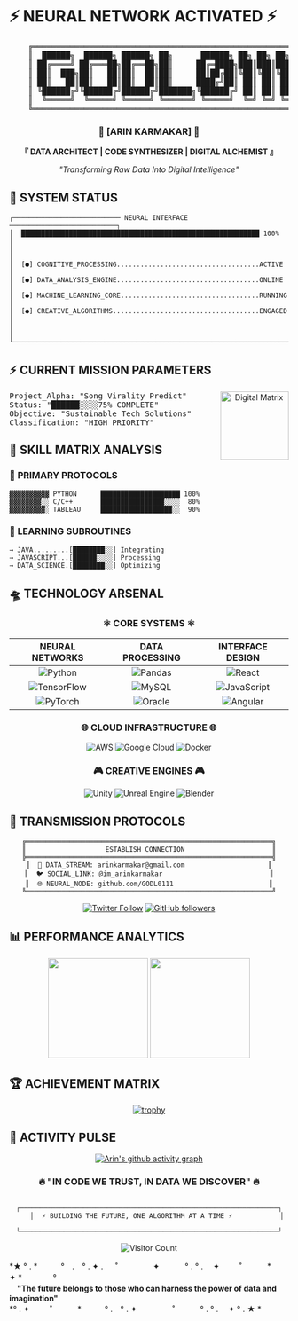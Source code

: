 # ⚡ NEURAL NETWORK ACTIVATED ⚡
<div align="center">


<pre>
    ╔═══════════════════════════════════════════════════════════════════╗
    ║  ██████╗  ██████╗ ██████╗ ██╗      ██████╗ ██╗ ██╗ ██╗            ║
    ║ ██╔════╝ ██╔═══██╗██╔══██╗██║     ██╔═████╗███║███║███║           ║
    ║ ██║  ███╗██║   ██║██║  ██║██║     ██║██╔██║╚██║╚██║╚██║           ║
    ║ ██║   ██║██║   ██║██║  ██║██║     ████╔╝██║ ██║ ██║ ██║           ║
    ║ ╚██████╔╝╚██████╔╝██████╔╝███████╗╚██████╔╝ ██║ ██║ ██║           ║
    ║  ╚═════╝  ╚═════╝ ╚═════╝ ╚══════╝ ╚═════╝  ╚═╝ ╚═╝ ╚═╝           ║
    ╚═══════════════════════════════════════════════════════════════════╝
</pre>


### 🌌 **[ARIN KARMAKAR]** 🌌
**『 DATA ARCHITECT | CODE SYNTHESIZER | DIGITAL ALCHEMIST 』**

*"Transforming Raw Data Into Digital Intelligence"*

</div>


## 🔮 **SYSTEM STATUS**

```
┌─────────────────────────── NEURAL INTERFACE ───────────────────────────┐
│  ████████████████████████████████████████████████████████████ 100%     │
│                                                                        │
│  [●] COGNITIVE_PROCESSING....................................ACTIVE    │
│  [●] DATA_ANALYSIS_ENGINE....................................ONLINE    │
│  [●] MACHINE_LEARNING_CORE...................................RUNNING   │
│  [●] CREATIVE_ALGORITHMS.....................................ENGAGED   │
│                                                                        │
└────────────────────────────────────────────────────────────────────────┘
```


## ⚡ **CURRENT MISSION PARAMETERS**
<div align="center">
<img align="right" alt="Digital Matrix" height="123px" src="https://cdn.dribbble.com/users/1708816/screenshots/15637256/media/f9826f0af8a49462f048262a8502035b.gif">

<pre style="text-align: left;" ymlang="yaml" highlight="yaml" height="123px">
Project_Alpha: "Song Virality Predict"
Status: "██████░░░░75% COMPLETE"
Objective: "Sustainable Tech Solutions"
Classification: "HIGH PRIORITY"
</pre>
</div>

## 🧬 **SKILL MATRIX ANALYSIS**

### 🔺 **PRIMARY PROTOCOLS**
```
▓▓▓▓▓▓▓▓▓▓ PYTHON      ████████████████████ 100%
▓▓▓▓▓▓▓▓░░ C/C++       ████████████████░░░░  80%
▓▓▓▓▓▓▓▓▓░ TABLEAU     ██████████████████░░  90%
```

### 🔸 **LEARNING SUBROUTINES**
```
→ JAVA.........[████████░░] Integrating
→ JAVASCRIPT...[██████░░░░] Processing
→ DATA_SCIENCE.[████████░░] Optimizing
```


## 🛸 **TECHNOLOGY ARSENAL**

<div align="center">

### ⚛️ **CORE SYSTEMS** ⚛️

| **NEURAL NETWORKS** | **DATA PROCESSING** | **INTERFACE DESIGN** |
|:---:|:---:|:---:|
| ![Python](https://img.shields.io/badge/Python-306998?style=plastic&logo=python&logoColor=white) | ![Pandas](https://img.shields.io/badge/Pandas-150458?style=plastic&logo=pandas&logoColor=white) | ![React](https://img.shields.io/badge/React-61DAFB?style=plastic&logo=react&logoColor=black) |
| ![TensorFlow](https://img.shields.io/badge/TensorFlow-FF6F00?style=plastic&logo=tensorflow&logoColor=white) | ![MySQL](https://img.shields.io/badge/MySQL-4479A1?style=plastic&logo=mysql&logoColor=white) | ![JavaScript](https://img.shields.io/badge/JavaScript-F7DF1E?style=plastic&logo=javascript&logoColor=black) |
| ![PyTorch](https://img.shields.io/badge/PyTorch-EE4C2C?style=plastic&logo=pytorch&logoColor=white) | ![Oracle](https://img.shields.io/badge/Oracle-F80000?style=plastic&logo=oracle&logoColor=white) | ![Angular](https://img.shields.io/badge/Angular-DD0031?style=plastic&logo=angular&logoColor=white) |

### 🌐 **CLOUD INFRASTRUCTURE** 🌐

![AWS](https://img.shields.io/badge/AWS-232F3E?style=plastic&logo=amazon-aws&logoColor=white)
![Google Cloud](https://img.shields.io/badge/Google_Cloud-4285F4?style=plastic&logo=google-cloud&logoColor=white)
![Docker](https://img.shields.io/badge/Docker-2496ED?style=plastic&logo=docker&logoColor=white)

### 🎮 **CREATIVE ENGINES** 🎮

![Unity](https://img.shields.io/badge/Unity-000000?style=plastic&logo=unity&logoColor=white)
![Unreal Engine](https://img.shields.io/badge/Unreal_Engine-313131?style=plastic&logo=unreal-engine&logoColor=white)
![Blender](https://img.shields.io/badge/Blender-F5792A?style=plastic&logo=blender&logoColor=white)

</div>


## 📡 **TRANSMISSION PROTOCOLS**

<div align="center">

```
╔══════════════════════════════════════════════════════════════╗
║                    ESTABLISH CONNECTION                      ║
╠══════════════════════════════════════════════════════════════╣
║  📧 DATA_STREAM: arinkarmakar@gmail.com                     ║
║  🐦 SOCIAL_LINK: @im_arinkarmakar                           ║
║  🌐 NEURAL_NODE: github.com/GODL0111                        ║
╚══════════════════════════════════════════════════════════════╝
```

[![Twitter Follow](https://img.shields.io/twitter/follow/im_arinkarmakar?style=social)](https://twitter.com/im_arinkarmakar)
[![GitHub followers](https://img.shields.io/github/followers/GODL0111?style=social)](https://github.com/GODL0111)

</div>


## 📊 **PERFORMANCE ANALYTICS**

<div align="center">

<img height="180em" src="https://github-readme-stats.vercel.app/api?username=GODL0111&show_icons=true&theme=tokyonight&include_all_commits=true&count_private=true&bg_color=0D1117&title_color=00D4FF&icon_color=00D4FF&text_color=FFFFFF&border_color=00D4FF"/>

<img height="180em" src="https://github-readme-stats.vercel.app/api/top-langs/?username=GODL0111&layout=compact&langs_count=7&theme=tokyonight&bg_color=0D1117&title_color=00D4FF&text_color=FFFFFF&border_color=00D4FF"/>

</div>


## 🏆 **ACHIEVEMENT MATRIX**

<div align="center">

[![trophy](https://github-profile-trophy.vercel.app/?username=GODL0111&theme=tokyonight&no-frame=true&no-bg=true&margin-w=4&column=7)](https://github.com/ryo-ma/github-profile-trophy)

</div>


## 🌟 **ACTIVITY PULSE**

<div align="center">

[![Arin's github activity graph](https://github-readme-activity-graph.vercel.app/graph?username=GODL0111&bg_color=0D1117&color=00D4FF&line=00D4FF&point=FFFFFF&area=true&hide_border=true)](https://github.com/ashutosh00710/github-readme-activity-graph)

</div>


<div align="center">

### 🔥 **"IN CODE WE TRUST, IN DATA WE DISCOVER"** 🔥

```
    ┌─────────────────────────────────────────────────────────────────┐
    │  ⚡ BUILDING THE FUTURE, ONE ALGORITHM AT A TIME ⚡            │
    └─────────────────────────────────────────────────────────────────┘
```

![Visitor Count](https://komarev.com/ghpvc/?username=GODL0111&label=NEURAL%20CONNECTIONS&color=00d4ff&style=plastic)

</div>


<p align="center">

*★ ° . *　　　°　.　° . ✦ . 　 ˚ 　　　　 ✦ 　　　° . ° . 　✦ 　　 ˚ 　　　*　　✦ *　　　　°<br>
　**"The future belongs to those who can harness the power of data and imagination"**<br>
*° . ✦ 　　 ˚ 　　　*　　　° .　° . ✦ 　　　　 ˚ 　　　° . ° . 　✦ ° . ★ *

</p>
